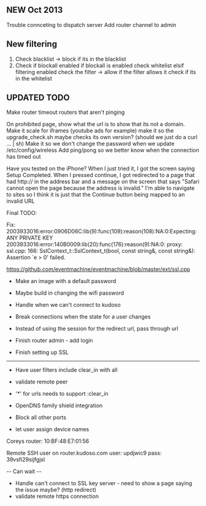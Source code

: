 NEW Oct 2013
------------

Trouble connceting to dispatch server
Add router channel to admin


New filtering
-------------

1) Check blacklist -> block if its in the blacklist
2) Check if blockall enabled
  if blockall is enabled
    check whitelist
  elsif filtering enabled
    check the filter -> allow if the filter allows it
    check if its in the whitelist



## UPDATED TODO
Make router timeout routers that aren't pinging


On prohibited page, show what the url is to show that its not a domain.  Make it scale for iframes (youtube ads for example)
make it so the upgrade_check.sh maybe checks its own version?  (should we just do a curl ... | sh)
Make it so we don't change the password when we update /etc/config/wireless
Add ping/pong so we better know when the connection has timed out





Have you tested on the iPhone? When I just tried it, I got the screen saying Setup Completed. When I pressed continue, I got redirected to a page that had http:// in the address bar and a message on the screen that says "Safari cannot open the page because the address is invalid." I'm able to navigate to sites so I think it is just that the Continue button being mapped to an invalid URL

Final TODO:

Fix:
2003933016:error:0906D06C:lib(9):func(109):reason(108):NA:0:Expecting: ANY PRIVATE KEY
2003933016:error:140B0009:lib(20):func(176):reason(9):NA:0:
proxy: ssl.cpp: 166: SslContext_t::SslContext_t(bool, const string&, const string&): Assertion `e > 0' failed.

https://github.com/eventmachine/eventmachine/blob/master/ext/ssl.cpp


- Make an image with a default password
- Maybe build in changing the wifi password


- Handle when we can't connect to kudoso
- Break connections when the state for a user changes
- Instead of using the session for the redirect url, pass through url

- Finish router admin - add login
- Finish setting up SSL



-------------
- Have user filters include clear_in with all
- validate remote peer

- '*' for urls needs to support :clear_in
- OpenDNS family shield integration
- Block all other ports
- let user assign device names

Coreys router:
10:BF:48:E7:01:56

Remote SSH user on router.kudoso.com
user: updjwic9
pass: 39vsfi29sijfgjsl


-- Can wait --
- Handle can't connect to SSL key server - need to show a page saying the issue maybe? (http redirect)
- validate remote https connection



